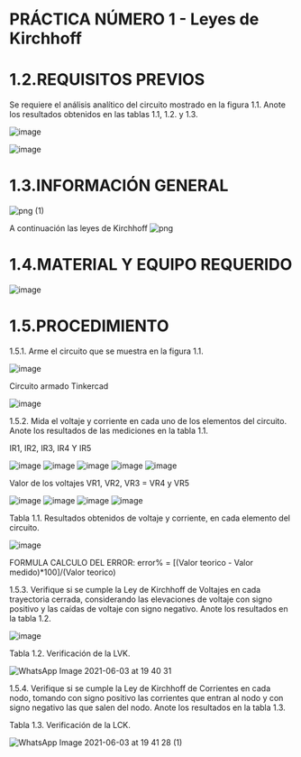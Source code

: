 # PRÁCTICA NÚMERO 1 - Leyes de Kirchhoff

# 1.2.REQUISITOS PREVIOS

Se requiere el análisis analítico del circuito mostrado en la figura 1.1. Anote los resultados
obtenidos en las tablas 1.1, 1.2. y 1.3.

![image](https://user-images.githubusercontent.com/85137954/120731697-bfb8ab80-c4a9-11eb-87bb-c19b49990f4c.png)

![image](https://user-images.githubusercontent.com/85137954/120731710-c5ae8c80-c4a9-11eb-8e3e-a4a973c07396.png)


# 1.3.INFORMACIÓN GENERAL

   ![png (1)](https://user-images.githubusercontent.com/85137954/120727902-50d75480-c4a1-11eb-91ae-d48a79cf66af.png)
   
A continuación las leyes de Kirchhoff
   ![png](https://user-images.githubusercontent.com/85137954/120725086-c55ac500-c49a-11eb-85cc-3270c139461e.png)

# 1.4.MATERIAL Y EQUIPO REQUERIDO

   ![image](https://user-images.githubusercontent.com/85137954/120722157-e6201c00-c494-11eb-9eaf-f48bb89aa4da.png)

# 1.5.PROCEDIMIENTO

 1.5.1. Arme el circuito que se muestra en la figura 1.1.
 
![image](https://user-images.githubusercontent.com/85137954/120722278-1e275f00-c495-11eb-869a-d4f4a54a1ec1.png)

 Circuito armado Tinkercad
 
![image](https://user-images.githubusercontent.com/85137954/120723209-efaa8380-c496-11eb-8339-d83223eae912.png)

 1.5.2. Mida el voltaje y corriente en cada uno de los elementos del circuito. Anote los
resultados de las mediciones en la tabla 1.1.

   IR1, IR2, IR3, IR4 Y IR5 
 
 ![image](https://user-images.githubusercontent.com/85137954/120724385-5630a100-c499-11eb-9005-c3fc3ff3b5d4.png)                ![image](https://user-images.githubusercontent.com/85137954/120724596-c5a69080-c499-11eb-9f16-4e1a9213b3c7.png)                ![image](https://user-images.githubusercontent.com/85137954/120724634-d22ae900-c499-11eb-8adc-3c6995bac11b.png)                ![image](https://user-images.githubusercontent.com/85137954/120724654-dd7e1480-c499-11eb-9c13-f9176bd9b262.png)                ![image](https://user-images.githubusercontent.com/85137954/120724677-e7a01300-c499-11eb-9455-c586cb941363.png)

Valor de los voltajes VR1, VR2, VR3 = VR4 y VR5 

![image](https://user-images.githubusercontent.com/85137954/120726239-3c915880-c49d-11eb-8d4c-ede57879596c.png)                ![image](https://user-images.githubusercontent.com/85137954/120726255-474bed80-c49d-11eb-9b96-503b663f657d.png)                ![image](https://user-images.githubusercontent.com/85137954/120726402-9b56d200-c49d-11eb-911d-740d267c4c92.png)                ![image](https://user-images.githubusercontent.com/85137954/120726449-b590b000-c49d-11eb-8399-70fb51f25584.png)


Tabla 1.1. Resultados obtenidos de voltaje y corriente, en cada elemento del circuito.

![image](https://user-images.githubusercontent.com/85137954/120725600-f5ef2e80-c49b-11eb-90f7-20102026155d.png)

FORMULA CALCULO DEL ERROR:    error% = [(Valor teorico - Valor medido)*100]/(Valor teorico)

1.5.3. Verifique si se cumple la Ley de Kirchhoff de Voltajes en cada trayectoria cerrada,
considerando las elevaciones de voltaje con signo positivo y las caídas de voltaje con
signo negativo. Anote los resultados en la tabla 1.2.

   ![image](https://user-images.githubusercontent.com/85137954/120727960-75cbc780-c4a1-11eb-9e97-777043913e78.png)


Tabla 1.2. Verificación de la LVK.

   ![WhatsApp Image 2021-06-03 at 19 40 31](https://user-images.githubusercontent.com/85137954/120728949-98f77680-c4a3-11eb-9309-df8c6bd40430.jpeg)

   
1.5.4. Verifique si se cumple la Ley de Kirchhoff de Corrientes en cada nodo, tomando
con signo positivo las corrientes que entran al nodo y con signo negativo las que salen
del nodo. Anote los resultados en la tabla 1.3.

Tabla 1.3. Verificación de la LCK.

   ![WhatsApp Image 2021-06-03 at 19 41 28 (1)](https://user-images.githubusercontent.com/85137954/120729020-c6dcbb00-c4a3-11eb-9085-7dd35ec752ac.jpeg)




          








